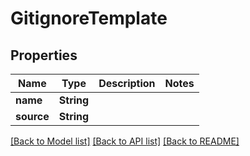 # GitignoreTemplate

## Properties

Name | Type | Description | Notes
------------ | ------------- | ------------- | -------------
**name** | **String** |  | 
**source** | **String** |  | 

[[Back to Model list]](../README.md#documentation-for-models) [[Back to API list]](../README.md#documentation-for-api-endpoints) [[Back to README]](../README.md)


